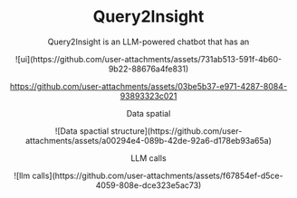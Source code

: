 <div align="center">
<h1>Query2Insight</h1>

<p>Query2Insight is an LLM-powered chatbot that has an</p>
![ui](https://github.com/user-attachments/assets/731ab513-591f-4b60-9b22-88676a4fe831)


https://github.com/user-attachments/assets/03be5b37-e971-4287-8084-93893323c021

<p>Data spatial</p>
![Data spactial structure](https://github.com/user-attachments/assets/a00294e4-089b-42de-92a6-d178eb93a65a)

<p>LLM calls</p>
![llm calls](https://github.com/user-attachments/assets/f67854ef-d5ce-4059-808e-dce323e5ac73)
 
</div>
